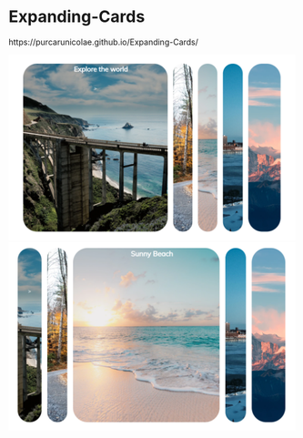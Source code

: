 # Expanding-Cards
<p>https://purcarunicolae.github.io/Expanding-Cards/</p>
<img src="Images/img1.PNG" width=600px>
<img src="Images/img2.PNG" width=600px>
